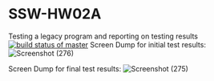 # SSW-HW02A
Testing a legacy program and reporting on testing results
[![build status of master](https://travis-ci.org/VishweshMS/TestingHW.svg?branch=master)](https://travis-ci.org/VishweshMS/TestingHW)
Screen Dump for initial test results:
![Screenshot (276)](https://user-images.githubusercontent.com/55580232/218232346-d863666f-7f13-4af7-b9dd-b427f132643d.png)


Screen Dump for final test results: 
 ![Screenshot (275)](https://user-images.githubusercontent.com/55580232/218232376-5f46fbe3-a478-4422-879a-4e310793f944.png)
